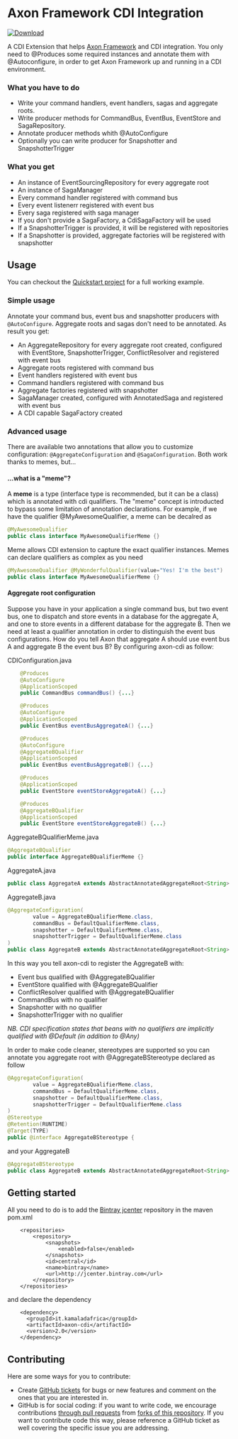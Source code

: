 # Axon Framework CDI Integration
 [ ![Download](https://api.bintray.com/packages/kamaladafrica/maven/axon-cdi/images/download.svg) ](https://bintray.com/kamaladafrica/maven/axon-cdi/_latestVersion) 

A CDI Extension that helps [Axon Framework](http://www.axonframework.org) and CDI integration.
You only need to @Produces some required instances and annotate them with @Autoconfigure, in order to get Axon Framework up and running in a CDI environment.

### What you have to do

* Write your command handlers, event handlers, sagas and aggregate roots.
* Write producer methods for CommandBus, EventBus, EventStore and SagaRepository.
* Annotate producer methods whith @AutoConfigure
* Optionally you can write producer for Snapshotter and SnapshotterTrigger

### What you get
* An instance of EventSourcingRepository for every aggregate root
* An instance of SagaManager
* Every command handler registered with command bus
* Every event listenerr registered with event bus
* Every saga registered with saga manager
* If you don't provide a SagaFactory, a CdiSagaFactory will be used
* If a SnapshotterTrigger is provided, it will be registered with repositories
* If a Snapshotter is provided, aggregate factories will be registered with snapshotter

## Usage

You can checkout the [Quickstart project](https://github.com/kamaladafrica/axon-cdi-quickstart) for a full working example.

### Simple usage
Annotate your command bus, event bus and snapshotter producers with `@AutoConfigure`. Aggregate roots and sagas don't need to be annotated.
As result you get:
* An AggregateRepository for every aggregate root created, configured with EventStore, SnapshotterTrigger, ConflictResolver and registered with event bus 
* Aggregate roots registered with command bus
* Event handlers registered with event bus
* Command handlers registered with command bus
* Aggregate factories registered with snapshotter
* SagaManager created, configured with AnnotatedSaga and registered with event bus
* A CDI capable SagaFactory created

### Advanced usage

There are available two annotations that allow you to customize configuration: `@AggregateConfiguration` and `@SagaConfiguration`.
Both work thanks to memes, but...

#### ...what is a "**meme**"?

A **meme** is a type (interface type is recommended, but it can be a class) which is annotated with cdi qualifiers. 
The "meme" concept is introducted to bypass some limitation of annotation declarations.
For example, if we have the qualifier @MyAwesomeQualifier, a meme can be decalred as
```java
@MyAwesomeQualifier
public class interface MyAwesomeQualifierMeme {}
```
Meme allows CDI extension to capture the exact qualifier instances.
Memes can declare qualifiers as complex as you need
```java
@MyAwesomeQualifier @MyWonderfulQualifier(value="Yes! I'm the best") 
public class interface MyAwesomeQualifierMeme {}
```

#### Aggregate root configuration

Suppose you have in your application a single command bus, but two event bus, one to dispatch and store events in a database for the aggregate A, and one to store events in a different database for the aggregate B.
Then we need at least a qualifier annotation in order to distinguish the event bus configurations.
How do you tell Axon that aggregate A should use event bus A and aggregate B the event bus B? By configuring axon-cdi as follow:

CDIConfiguration.java
```java
	@Produces
	@AutoConfigure
	@ApplicationScoped
	public CommandBus commandBus() {...}

	@Produces
	@AutoConfigure
	@ApplicationScoped
	public EventBus eventBusAggregateA() {...}

	@Produces
	@AutoConfigure
	@AggregateBQualifier
	@ApplicationScoped
	public EventBus eventBusAggregateB() {...}

	@Produces
	@ApplicationScoped
	public EventStore eventStoreAggregateA() {...}

	@Produces
	@AggregateBQualifier
	@ApplicationScoped
	public EventStore eventStoreAggregateB() {...}

```
AggregateBQualifierMeme.java
```java
@AggregateBQualifier
public interface AggregateBQualifierMeme {}
```
AggregateA.java
```java
public class AggregateA extends AbstractAnnotatedAggregateRoot<String>
```
AggregateB.java
```java
@AggregateConfiguration(
		value = AggregateBQualifierMeme.class, 
		commandBus = DefaultQualifierMeme.class, 
		snapshotter = DefaultQualifierMeme.class, 
		snapshotterTrigger = DefaultQualifierMeme.class
)
public class AggregateB extends AbstractAnnotatedAggregateRoot<String>
```

In this way you tell axon-cdi to register the AggregateB with:
* Event bus qualified with @AggregateBQualifier
* EventStore qualified with @AggregateBQualifier
* ConflictResolver qualified with @AggregateBQualifier
* CommandBus with no qualifier
* Snapshotter with no qualifier
* SnapshotterTrigger with no qualifier

*NB. CDI specification states that beans with no qualifiers are implicitly qualified with @Default (in addition to @Any)*

In order to make code cleaner, stereotypes are supported so you can annotate you aggregate root with @AggregateBStereotype declared as follow
```java
@AggregateConfiguration(
		value = AggregateBQualifierMeme.class, 
		commandBus = DefaultQualifierMeme.class, 
		snapshotter = DefaultQualifierMeme.class, 
		snapshotterTrigger = DefaultQualifierMeme.class
)
@Stereotype
@Retention(RUNTIME)
@Target(TYPE)
public @interface AggregateBStereotype {
```
and your AggregateB
```java
@AggregateBStereotype
public class AggregateB extends AbstractAnnotatedAggregateRoot<String>
```

## Getting started

All you need to do is to add the [Bintray jcenter](https://bintray.com/bintray/jcenter) repository in the maven pom.xml


		<repositories>
			<repository>
				<snapshots>
					<enabled>false</enabled>
				</snapshots>
				<id>central</id>
				<name>bintray</name>
				<url>http://jcenter.bintray.com</url>
			</repository>
		</repositories>
		
and declare the dependency

		<dependency>
		  <groupId>it.kamaladafrica</groupId>
		  <artifactId>axon-cdi</artifactId>
		  <version>2.0</version>
		</dependency>


## Contributing

Here are some ways for you to contribute:

* Create [GitHub tickets](https://github.com/kamaladafrica/axon-cdi/issues) for bugs or new features and comment on the ones that you are interested in.
* GitHub is for social coding: if you want to write code, we encourage contributions [through pull requests](https://help.github.com/articles/creating-a-pull-request)
  from [forks of this repository](https://help.github.com/articles/fork-a-repo).
  If you want to contribute code this way, please reference a GitHub ticket as well covering the specific issue you are addressing.
